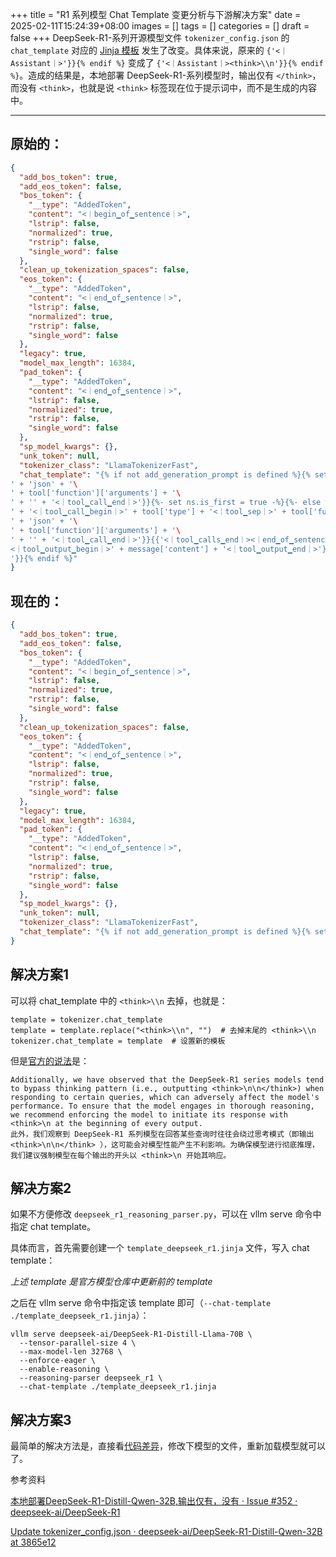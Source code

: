 +++
title = "R1 系列模型 Chat Template 变更分析与下游解决方案"
date = 2025-02-11T15:24:39+08:00
images = []
tags = []
categories = []
draft = false
+++
DeepSeek-R1-系列开源模型文件 `tokenizer_config.json` 的 `chat_template` 对应的 [Jinja 模板](https://jinja.palletsprojects.com/en/stable/) 发生了改变。具体来说，原来的 `{'<｜Assistant｜>'}}{% endif %}` 变成了 `{'<｜Assistant｜><think>\\n'}}{% endif %}`。造成的结果是，本地部署 DeepSeek-R1-系列模型时，输出仅有 `</think>`，而没有 `<think>`，也就是说 `<think>` 标签现在位于提示词中，而不是生成的内容中。
<!--more-->
---
## 原始的：

```json
{
  "add_bos_token": true,
  "add_eos_token": false,
  "bos_token": {
    "__type": "AddedToken",
    "content": "<｜begin▁of▁sentence｜>",
    "lstrip": false,
    "normalized": true,
    "rstrip": false,
    "single_word": false
  },
  "clean_up_tokenization_spaces": false,
  "eos_token": {
    "__type": "AddedToken",
    "content": "<｜end▁of▁sentence｜>",
    "lstrip": false,
    "normalized": true,
    "rstrip": false,
    "single_word": false
  },
  "legacy": true,
  "model_max_length": 16384,
  "pad_token": {
    "__type": "AddedToken",
    "content": "<｜end▁of▁sentence｜>",
    "lstrip": false,
    "normalized": true,
    "rstrip": false,
    "single_word": false
  },
  "sp_model_kwargs": {},
  "unk_token": null,
  "tokenizer_class": "LlamaTokenizerFast",
  "chat_template": "{% if not add_generation_prompt is defined %}{% set add_generation_prompt = false %}{% endif %}{% set ns = namespace(is_first=false, is_tool=false, is_output_first=true, system_prompt='') %}{%- for message in messages %}{%- if message['role'] == 'system' %}{% set ns.system_prompt = message['content'] %}{%- endif %}{%- endfor %}{{bos_token}}{{ns.system_prompt}}{%- for message in messages %}{%- if message['role'] == 'user' %}{%- set ns.is_tool = false -%}{{'<｜User｜>' + message['content']}}{%- endif %}{%- if message['role'] == 'assistant' and message['content'] is none %}{%- set ns.is_tool = false -%}{%- for tool in message['tool_calls']%}{%- if not ns.is_first %}{{'<｜Assistant｜><｜tool▁calls▁begin｜><｜tool▁call▁begin｜>' + tool['type'] + '<｜tool▁sep｜>' + tool['function']['name'] + '
' + 'json' + '\
' + tool['function']['arguments'] + '\
' + '' + '<｜tool▁call▁end｜>'}}{%- set ns.is_first = true -%}{%- else %}{{'
' + '<｜tool▁call▁begin｜>' + tool['type'] + '<｜tool▁sep｜>' + tool['function']['name'] + '
' + 'json' + '\
' + tool['function']['arguments'] + '\
' + '' + '<｜tool▁call▁end｜>'}}{{'<｜tool▁calls▁end｜><｜end▁of▁sentence｜>'}}{%- endif %}{%- endfor %}{%- endif %}{%- if message['role'] == 'assistant' and message['content'] is not none %}{%- if ns.is_tool %}{{'<｜tool▁outputs▁end｜>' + message['content'] + '<｜end▁of▁sentence｜>'}}{%- set ns.is_tool = false -%}{%- else %}{% set content = message['content'] %}{% if '</think>' in content %}{% set content = content.split('</think>')[-1] %}{% endif %}{{'<｜Assistant｜>' + content + '<｜end▁of▁sentence｜>'}}{%- endif %}{%- endif %}{%- if message['role'] == 'tool' %}{%- set ns.is_tool = true -%}{%- if ns.is_output_first %}{{'<｜tool▁outputs▁begin｜><｜tool▁output▁begin｜>' + message['content'] + '<｜tool▁output▁end｜>'}}{%- set ns.is_output_first = false %}{%- else %}{{'
<｜tool▁output▁begin｜>' + message['content'] + '<｜tool▁output▁end｜>'}}{%- endif %}{%- endif %}{%- endfor -%}{% if ns.is_tool %}{{'<｜tool▁outputs▁end｜>'}}{% endif %}{% if add_generation_prompt and not ns.is_tool %}{{'<｜Assistant｜><think>
'}}{% endif %}"
}
```

## 现在的：

```json
{
  "add_bos_token": true,
  "add_eos_token": false,
  "bos_token": {
    "__type": "AddedToken",
    "content": "<｜begin▁of▁sentence｜>",
    "lstrip": false,
    "normalized": true,
    "rstrip": false,
    "single_word": false
  },
  "clean_up_tokenization_spaces": false,
  "eos_token": {
    "__type": "AddedToken",
    "content": "<｜end▁of▁sentence｜>",
    "lstrip": false,
    "normalized": true,
    "rstrip": false,
    "single_word": false
  },
  "legacy": true,
  "model_max_length": 16384,
  "pad_token": {
    "__type": "AddedToken",
    "content": "<｜end▁of▁sentence｜>",
    "lstrip": false,
    "normalized": true,
    "rstrip": false,
    "single_word": false
  },
  "sp_model_kwargs": {},
  "unk_token": null,
  "tokenizer_class": "LlamaTokenizerFast",
  "chat_template": "{% if not add_generation_prompt is defined %}{% set add_generation_prompt = false %}{% endif %}{% set ns = namespace(is_first=false, is_tool=false, is_output_first=true, system_prompt='') %}{%- for message in messages %}{%- if message['role'] == 'system' %}{% set ns.system_prompt = message['content'] %}{%- endif %}{%- endfor %}{{bos_token}}{{ns.system_prompt}}{%- for message in messages %}{%- if message['role'] == 'user' %}{%- set ns.is_tool = false -%}{{'<｜User｜>' + message['content']}}{%- endif %}{%- if message['role'] == 'assistant' and message['content'] is none %}{%- set ns.is_tool = false -%}{%- for tool in message['tool_calls']%}{%- if not ns.is_first %}{{'<｜Assistant｜><｜tool▁calls▁begin｜><｜tool▁call▁begin｜>' + tool['type'] + '<｜tool▁sep｜>' + tool['function']['name'] + '\\n' + '```json' + '\\n' + tool['function']['arguments'] + '\\n' + '```' + '<｜tool▁call▁end｜>'}}{%- set ns.is_first = true -%}{%- else %}{{'\\n' + '<｜tool▁call▁begin｜>' + tool['type'] + '<｜tool▁sep｜>' + tool['function']['name'] + '\\n' + '```json' + '\\n' + tool['function']['arguments'] + '\\n' + '```' + '<｜tool▁call▁end｜>'}}{{'<｜tool▁calls▁end｜><｜end▁of▁sentence｜>'}}{%- endif %}{%- endfor %}{%- endif %}{%- if message['role'] == 'assistant' and message['content'] is not none %}{%- if ns.is_tool %}{{'<｜tool▁outputs▁end｜>' + message['content'] + '<｜end▁of▁sentence｜>'}}{%- set ns.is_tool = false -%}{%- else %}{% set content = message['content'] %}{% if '</think>' in content %}{% set content = content.split('</think>')[-1] %}{% endif %}{{'<｜Assistant｜>' + content + '<｜end▁of▁sentence｜>'}}{%- endif %}{%- endif %}{%- if message['role'] == 'tool' %}{%- set ns.is_tool = true -%}{%- if ns.is_output_first %}{{'<｜tool▁outputs▁begin｜><｜tool▁output▁begin｜>' + message['content'] + '<｜tool▁output▁end｜>'}}{%- set ns.is_output_first = false %}{%- else %}{{'\\n<｜tool▁output▁begin｜>' + message['content'] + '<｜tool▁output▁end｜>'}}{%- endif %}{%- endif %}{%- endfor -%}{% if ns.is_tool %}{{'<｜tool▁outputs▁end｜>'}}{% endif %}{% if add_generation_prompt and not ns.is_tool %}{{'<｜Assistant｜><think>\\n'}}{% endif %}"
}
```



## 解决方案1

可以将 chat_template 中的 `<think>\\n` 去掉，也就是：

```
template = tokenizer.chat_template
template = template.replace("<think>\\n", "")  # 去掉末尾的 <think>\\n
tokenizer.chat_template = template  # 设置新的模板
```

但是[官方的说法](https://huggingface.co/deepseek-ai/DeepSeek-R1/commit/f7361cd9ff99396dbf6bd644ad846015e59ed4fc)是：

```properties
Additionally, we have observed that the DeepSeek-R1 series models tend to bypass thinking pattern (i.e., outputting <think>\n\n</think>) when responding to certain queries, which can adversely affect the model's performance. To ensure that the model engages in thorough reasoning, we recommend enforcing the model to initiate its response with <think>\n at the beginning of every output.
此外，我们观察到 DeepSeek-R1 系列模型在回答某些查询时往往会绕过思考模式（即输出 <think>\n\n</think> ），这可能会对模型性能产生不利影响。为确保模型进行彻底推理，我们建议强制模型在每个输出的开头以 <think>\n 开始其响应。
```

## 解决方案2

如果不方便修改 `deepseek_r1_reasoning_parser.py`，可以在 vllm serve 命令中指定 chat template。

具体而言，首先需要创建一个 `template_deepseek_r1.jinja` 文件，写入 chat template：

*上述 template 是官方模型仓库中更新前的 template*

之后在 vllm serve 命令中指定该 template 即可（`--chat-template ./template_deepseek_r1.jinja`）：

```
vllm serve deepseek-ai/DeepSeek-R1-Distill-Llama-70B \
  --tensor-parallel-size 4 \
  --max-model-len 32768 \
  --enforce-eager \
  --enable-reasoning \
  --reasoning-parser deepseek_r1 \
  --chat-template ./template_deepseek_r1.jinja
```

## 解决方案3

最简单的解决方法是，直接看[代码差异](https://huggingface.co/deepseek-ai/DeepSeek-R1-Distill-Qwen-32B/commit/3865e12a1eb7cbd641ab3f9dfc28c588c6b0c1e9)，修改下模型的文件，重新加载模型就可以了。



参考资料

[本地部署DeepSeek-R1-Distill-Qwen-32B,输出仅有，没有 · Issue #352 · deepseek-ai/DeepSeek-R1](https://github.com/deepseek-ai/DeepSeek-R1/issues/352)

[Update tokenizer_config.json · deepseek-ai/DeepSeek-R1-Distill-Qwen-32B at 3865e12](https://huggingface.co/deepseek-ai/DeepSeek-R1-Distill-Qwen-32B/commit/3865e12a1eb7cbd641ab3f9dfc28c588c6b0c1e9#d2h-846292)

